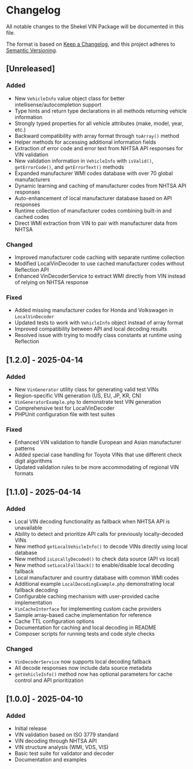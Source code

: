 # Changelog

All notable changes to the Shekel VIN Package will be documented in this file.

The format is based on [Keep a Changelog](https://keepachangelog.com/en/1.0.0/),
and this project adheres to [Semantic Versioning](https://semver.org/spec/v2.0.0.html).

## [Unreleased]
### Added
- New `VehicleInfo` value object class for better intellisense/autocompletion support
- Type hints and return type declarations in all methods returning vehicle information
- Strongly typed properties for all vehicle attributes (make, model, year, etc.)
- Backward compatibility with array format through `toArray()` method
- Helper methods for accessing additional information fields
- Extraction of error code and error text from NHTSA API responses for VIN validation
- New validation information in `VehicleInfo` with `isValid()`, `getErrorCode()`, and `getErrorText()` methods
- Expanded manufacturer WMI codes database with over 70 global manufacturers
- Dynamic learning and caching of manufacturer codes from NHTSA API responses
- Auto-enhancement of local manufacturer database based on API responses
- Runtime collection of manufacturer codes combining built-in and cached codes
- Direct WMI extraction from VIN to pair with manufacturer data from NHTSA

### Changed
- Improved manufacturer code caching with separate runtime collection
- Modified LocalVinDecoder to use cached manufacturer codes without Reflection API
- Enhanced VinDecoderService to extract WMI directly from VIN instead of relying on NHTSA response

### Fixed
- Added missing manufacturer codes for Honda and Volkswagen in `LocalVinDecoder`
- Updated tests to work with `VehicleInfo` object instead of array format
- Improved compatibility between API and local decoding results
- Resolved issue with trying to modify class constants at runtime using Reflection

## [1.2.0] - 2025-04-14

### Added
- New `VinGenerator` utility class for generating valid test VINs
- Region-specific VIN generation (US, EU, JP, KR, CN)
- `VinGeneratorExample.php` to demonstrate test VIN generation
- Comprehensive test for LocalVinDecoder
- PHPUnit configuration file with test suites

### Fixed
- Enhanced VIN validation to handle European and Asian manufacturer patterns
- Added special case handling for Toyota VINs that use different check digit algorithms
- Updated validation rules to be more accommodating of regional VIN formats

## [1.1.0] - 2025-04-14

### Added
- Local VIN decoding functionality as fallback when NHTSA API is unavailable
- Ability to detect and prioritize API calls for previously locally-decoded VINs
- New method `getLocalVehicleInfo()` to decode VINs directly using local database
- New method `isLocallyDecoded()` to check data source (API vs local)
- New method `setLocalFallback()` to enable/disable local decoding fallback
- Local manufacturer and country database with common WMI codes
- Additional example `LocalDecodingExample.php` demonstrating local fallback decoding
- Configurable caching mechanism with user-provided cache implementation
- `VinCacheInterface` for implementing custom cache providers
- Sample array-based cache implementation for reference
- Cache TTL configuration options
- Documentation for caching and local decoding in README
- Composer scripts for running tests and code style checks

### Changed
- `VinDecoderService` now supports local decoding fallback
- All decode responses now include data source metadata
- `getVehicleInfo()` method now has optional parameters for cache control and API prioritization

## [1.0.0] - 2025-04-10

### Added
- Initial release
- VIN validation based on ISO 3779 standard
- VIN decoding through NHTSA API
- VIN structure analysis (WMI, VDS, VIS)
- Basic test suite for validator and decoder
- Documentation and examples